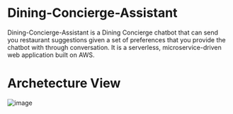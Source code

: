 # Dining-Concierge-Assistant

Dining-Concierge-Assistant is a Dining Concierge chatbot that can send you restaurant suggestions given 
a set of preferences that you provide the chatbot with through conversation. It is a serverless, 
microservice-driven web application built on AWS.

# Archetecture View
![image](https://user-images.githubusercontent.com/78465963/159104286-c90ad887-f23a-41ba-b615-9c4799de08fe.png)
